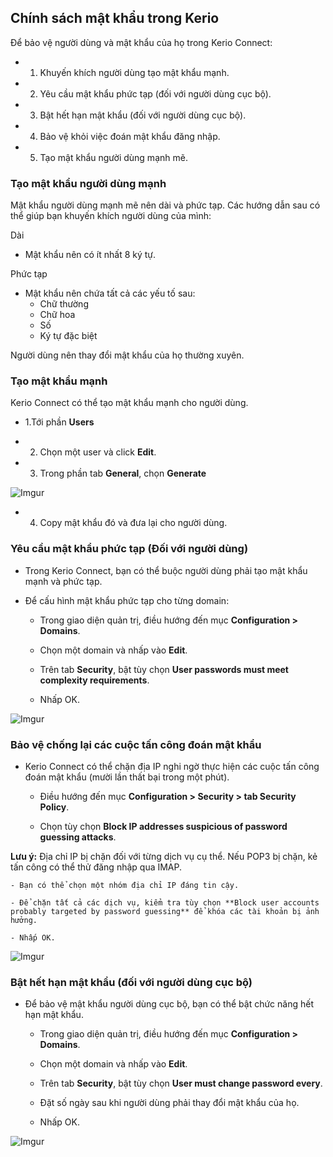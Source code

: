 ## Chính sách mật khẩu trong Kerio
Để bảo vệ người dùng và mật khẩu của họ trong Kerio Connect:
- 1. Khuyến khích người dùng tạo mật khẩu mạnh.

- 2. Yêu cầu mật khẩu phức tạp (đối với người dùng cục bộ).

- 3. Bật hết hạn mật khẩu (đối với người dùng cục bộ).

- 4. Bảo vệ khỏi việc đoán mật khẩu đăng nhập.

- 5. Tạo mật khẩu người dùng mạnh mẽ.

### Tạo mật khẩu người dùng mạnh
   
Mật khẩu người dùng mạnh mẽ nên dài và phức tạp. Các hướng dẫn sau có thể giúp bạn khuyến khích người dùng của mình:

Dài
- Mật khẩu nên có ít nhất 8 ký tự.

Phức tạp
- Mật khẩu nên chứa tất cả các yếu tố sau:
  - Chữ thường
  - Chữ hoa
  - Số
  - Ký tự đặc biệt

Người dùng nên thay đổi mật khẩu của họ thường xuyên.

### Tạo mật khẩu mạnh
Kerio Connect có thể tạo mật khẩu mạnh cho người dùng. 
- 1.Tới phần **Users**

- 2. Chọn một user và click **Edit**.

- 3. Trong phần tab **General**, chọn **Generate**

![Imgur](https://i.imgur.com/Qwx1ZWz.png)


- 4. Copy mật khẩu đó và đưa lại cho người dùng. 


### Yêu cầu mật khẩu phức tạp (Đối với người dùng)
- Trong Kerio Connect, bạn có thể buộc người dùng phải tạo mật khẩu mạnh và phức tạp. 

- Để cấu hình mật khẩu phức tạp cho từng domain:

	- Trong giao diện quản trị, điều hướng đến mục **Configuration > Domains**.

	- Chọn một domain và nhấp vào **Edit**.

	- Trên tab **Security**, bật tùy chọn **User passwords must meet complexity requirements**.

	- Nhấp OK.


![Imgur](https://i.imgur.com/frvrAfk.png)


### Bảo vệ chống lại các cuộc tấn công đoán mật khẩu

- Kerio Connect có thể chặn địa IP nghi ngờ thực hiện các cuộc tấn công đoán mật khẩu (mười lần thất bại trong một phút).

	- Điều hướng đến mục **Configuration > Security > tab Security Policy**.

	- Chọn tùy chọn **Block IP addresses suspicious of password guessing attacks**.

**Lưu ý:** Địa chỉ IP bị chặn đối với từng dịch vụ cụ thể. Nếu POP3 bị chặn, kẻ tấn công có thể thử đăng nhập qua IMAP.

	- Bạn có thể chọn một nhóm địa chỉ IP đáng tin cậy.

	- Để chặn tất cả các dịch vụ, kiểm tra tùy chọn **Block user accounts probably targeted by password guessing** để khóa các tài khoản bị ảnh hưởng.

	- Nhấp OK.

![Imgur](https://i.imgur.com/3AuSUWu.png)



### Bật hết hạn mật khẩu (đối với người dùng cục bộ)
- Để bảo vệ mật khẩu người dùng cục bộ, bạn có thể bật chức năng hết hạn mật khẩu.

	- Trong giao diện quản trị, điều hướng đến mục **Configuration > Domains**.

	- Chọn một domain và nhấp vào **Edit**.

	- Trên tab **Security**, bật tùy chọn **User must change password every**.

	- Đặt số ngày sau khi người dùng phải thay đổi mật khẩu của họ.

	- Nhấp OK.

![Imgur](https://i.imgur.com/CiniHly.png)